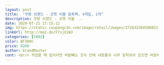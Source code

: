 ```yaml
---
layout: post 
title:  "쿠팡 브랜드 - 코멧 이불 압축팩, 4개입, 1개" 
description: 쿠팡 브랜드 - 코멧 이불  ..
date: 2020-07-21 17:15:12 
img: https://static.coupangcdn.com/image/retail/images/271632384588822-8701b566-8a04-440e-9a99-e4bc48482c01.jpg 
linkUrl: http://me2.do/F7sjXiWJ 
categories: [1002] 
color: BF360C 
price: 8260 
author: brandMaster 
cont: <br/> 작업할 때 팁이라면 바람빼는 곳이 안에 내용물과 너무 밀착되어 있으면 바람이 잘 안빠져요.<br/> 살짝 여유가 있어야 바람이 금방 잘 빠져요.<br/> 동영상 첨부했으니 참고하세요^^<br/>가격8천원대 할인중<br/>겨울 이불 한곳에 쌓아 두었다고 쓰러져서 무너져본적 다들 있으실 거라고 생각합니다ㅠㅠ 다시 올리는것도 어찌나 무겁고 부피가 크다 보니까 잘 쌓아 지지도 않아요.<br/><br/>다행히 테이프 붙이니 바람 빠지지는 않더라구요.<br/><br/>두툼한 이불을 압축해서 정리하면 옷장도 깔끔하게 차곡차곡 쌓을 수 있어서 정말 좋습니다.<br/><br/>드디어 겨울이 끝나가는데 더이상 극세사 이불이나 두툼한 솜이불을 덮기에는 무리인 날씨가 온것 같아요.<br/>.<br/><br/>만약 며 칠 지나서 또 바람 빠져 있으면 어디가 뚫린 것이겠지요?ㅠㅠ<br/>몇 일 전에 베개들 한 번에 넣고 했었는데 장 안에 두었다가 자리배치 때문에 한 이틀 방에 꺼내두었는데 부풀었어요;;;<br/>비닐 재질인데 아스테이지같은 느낌은 아니고 두껍고 시끄러운(?)느낌의 재질이에요.<br/><br/>사용 생각보다 작업하는데 땀이좀났어요 우리집 청소기가 무선이라 약해서 그런건지 모르겟지만 생각보다 하나당 1<br/> -2분정도 청소기작동시켜야햇어요ㅜㅜ위에서 발로 밟으면서 공기빨아들였어요4개모두하니 20분정도 걸린거같아요!<br/>아무튼 저는 너무 만족해요사진참고하세요!<br/>어디 미세하게 뚫린데가 있는건지 모르겠는데 오늘 다시 해보니까 괜찮더라구요.<br/><br/>요즘 날씨가더워져서 겨울이불과 겨울토퍼를 정리하려고 이불압축팩을 검색하여 구매햇어요!<br/>이 압축팩의 경우 2중 잠금으로 바람이 새지않고 압축을 강하게 잘 할 수 있습니다.<br/> 또 지퍼도 이중이라 튼튼합니다.<br/> 생긴건 일회용이지만 크게 막 쓰지 않는다면 반영구로 충분히 여러번 사용할 수 있다고 생각하구요! 완전히 진공은 안되니까 드라마틱한 효과를 기대하진 않는게 좋을 것 같습니다.<br/><br/>이럴때 필요한게 이런 압축팩이라고 생각합니다 4장이나 되기 때문에 모자랄 걱정은 없다고 생각하고<br/> 
---
```

 